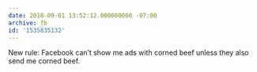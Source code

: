 ```yaml
---
date: 2018-09-01 13:52:12.000000000 -07:00
archive: fb
id: '1535835132'
---
```


New rule: Facebook can’t show me ads with corned beef unless they also send me corned beef.
